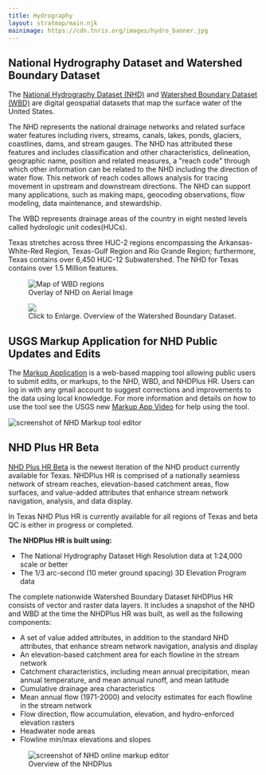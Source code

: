 ```yaml
---
title: Hydrography
layout: stratmap/main.njk
mainimage: https://cdn.tnris.org/images/hydro_banner.jpg
---
```


<div class="container">
<div class="row">

<div class="col-md-6">

<h2>National Hydrography Dataset and Watershed Boundary Dataset</h2>

<p class="lead">The <a href="https://www.usgs.gov/core-science-systems/ngp/national-hydrography">National Hydrography Dataset (NHD)</a> and <a href="https://www.usgs.gov/core-science-systems/ngp/national-hydrography/watershed-boundary-dataset?qt-science_support_page_related_con=4#qt-science_support_page_related_con">Watershed Boundary Dataset (WBD)</a> are digital geospatial datasets that map the surface water of the United States.</p>

<p>The NHD represents the national drainage networks and related surface water features including rivers, streams, canals, lakes, ponds, glaciers, coastlines, dams, and stream gauges. The NHD has attributed these features and includes classification and other characteristics, delineation, geographic name, position and related measures, a "reach code" through which other information can be related to the NHD including the direction of water flow. This network of reach codes allows analysis for tracing movement in upstream and downstream directions. The NHD can support many applications, such as making maps, geocoding observations, flow modeling, data maintenance, and stewardship.</p>

<p>The WBD represents drainage areas of the country in eight nested levels called hydrologic unit codes(HUCs).</p>

<p>Texas stretches across three HUC-2 regions encompassing the Arkansas-White-Red Region, Texas-Gulf Region and Rio Grande Region; furthermore, Texas contains over 6,450 HUC-12 Subwatershed. The NHD for Texas contains over 1.5 Million features. </p>

</div>

<div class="col-md-6" style="margin-top: 15px;" >
<figure><img class="img-fluid" src="https://cdn.tnris.org/images/hydrosample.jpg" alt="Map of WBD regions">
<figcaption>Overlay of NHD on Aerial Image</figcaption></figure>

<figure>
<a href="https://cdn.tnris.org/images/wbd_subregions_lg.png" data-toggle="lightbox" data-gallery="example-gallery" data-title="Watershed Boundary Dataset (WBD) Sub Regions">
    <img class="img-fluid" src="https://cdn.tnris.org/images/wbd_subregions_lg.png">
</a>
<figcaption><i class="fa fa-zoom-in"></i> Click to Enlarge. Overview of the Watershed Boundary Dataset. </figcaption></figure>
</div>

</div>
</div>
<section id="stratmap-by-the-numbers" class="hydrocallout">

<div class="container">
<div class="row">
<div class="col-md-6">
<h2>USGS Markup Application for NHD Public Updates and Edits</h2>
<p>The <a href="https://edits.nationalmap.gov/markup-app">Markup Application</a> is a web-based mapping tool allowing public users to submit edits, or markups, to the NHD, WBD, and NHDPlus HR. Users can log in with any gmail account to suggest corrections and improvements to the data using local knowledge. For more information and details on how to use the tool see the USGS new <a href="https://www.youtube.com/watch?v=4hnvgPZxY5Q">Markup App Video</a> for help using the tool.</p>
</div>
<div class="col-md-6" style="margin-top: 15px;">
<img class="img-fluid" src="https://cdn.tnris.org/images/markup_tool_image.jpg" alt="screenshot of NHD Markup tool editor">
</div>
</div>
</section>
<div class="container">
<div class="row">
<div class="col-md-6">

<h2>NHD Plus HR Beta</h2>

[NHD Plus HR Beta](https://www.usgs.gov/core-science-systems/ngp/national-hydrography/nhdplus-high-resolution) is the newest iteration of the NHD product currently available for Texas. NHDPlus HR is comprised of a nationally seamless network of stream reaches, elevation-based catchment areas, flow surfaces, and value-added attributes that enhance stream network navigation, analysis, and data display.

<p>In Texas NHD Plus HR is currently available for all regions of Texas and beta QC is either in progress or completed. </p>

<p><strong>The NHDPlus HR is built using:</strong></p>

<ul>
    <li>The National Hydrography Dataset High Resolution data at 1:24,000 scale or better</li>
<li>The 1/3 arc-second (10 meter ground spacing) 3D Elevation Program data</li>
</ul>

<p>The complete nationwide Watershed Boundary Dataset NHDPlus HR consists of vector and raster data layers. It includes a snapshot of the NHD and WBD at the time the NHDPlus HR was built, as well as the following components:</p>

<ul>
<li>A set of value added attributes, in addition to the standard NHD attributes, that enhance stream network navigation, analysis and display</li>
<li>An elevation-based catchment area for each flowline in the stream network</li>
<li>Catchment characteristics, including mean annual precipitation, mean annual temperature, and mean annual runoff, and mean latitude</li>
<li>Cumulative drainage area characteristics</li>
<li>Mean annual flow (1971-2000) and velocity estimates for each flowline in the stream network</li>
<li>Flow direction, flow accumulation, elevation, and hydro-enforced elevation rasters</li>
<li>Headwater node areas</li>
<li>Flowline min/max elevations and slopes</li>
</ul>

</div>
<div class="col-md-6" style="margin-top: 15px;">
<figure><img class="img-fluid" src="https://cdn.tnris.org/images/nhd_editor.jpg" alt="screenshot of NHD online markup editor">
<figcaption>Overview of the NHDPlus</figcaption></figure>
</div>
</div>
</div>
